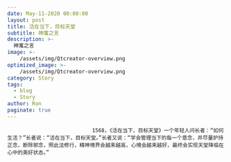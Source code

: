 ```yaml
---
date: May-11-2020 00:00:00
layout: post
title: 活在当下，目标天堂
subtitle: 神寓之言
description: >-
  神寓之言
image: >-
    /assets/img/Qtcreator-overview.png
optimized_image: >-
    /assets/img/Qtcreator-overview.png
category: Story
tags:
  - blog
  - Story
author: Ron
paginate: true
---
```


							　　1568，《活在当下，目标天堂》一个年轻人问长者：“如何生活？”长者说：“活在当下，目标天堂。”长者又说：“学会管理当下的每一个意念，并尽量护持正念，断除邪念，照此法修行，精神境界会越来越高，心境会越来越好，最终会实现天堂降临在心中的美好状态。”
							
							
						
